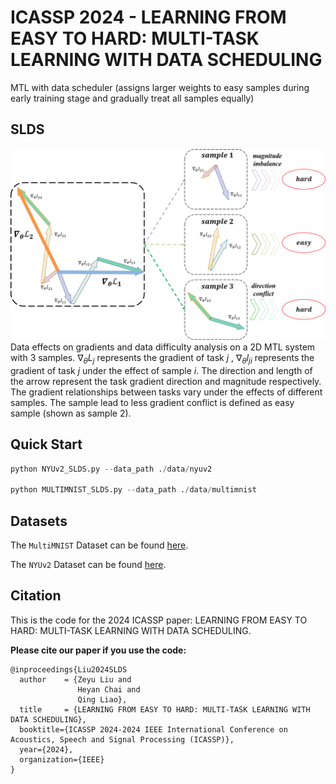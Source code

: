 # ICASSP 2024 - LEARNING FROM EASY TO HARD: MULTI-TASK LEARNING WITH DATA SCHEDULING
MTL with data scheduler (assigns larger weights to easy samples during early training stage and gradually treat all samples equally)
## SLDS
![SLDS Diagram](https://github.com/ZeyuLiu0706/SLDS/blob/main/img/SLDS.png)
Data effects on gradients and data difficulty analysis on a 2D MTL system with 3 samples. $∇_θL_j$ represents the gradient of task $j$ , $∇_θl_{ji}$ represents the gradient of task $j$ under the effect of sample $i$. The direction and length of the arrow represent the task gradient direction and magnitude respectively. The gradient relationships between tasks vary under the effects of different samples. The sample lead to less gradient conflict is defined as easy sample (shown as sample 2).
## Quick Start 
```python
python NYUv2_SLDS.py --data_path ./data/nyuv2

python MULTIMNIST_SLDS.py --data_path ./data/multimnist
```

## Datasets

The `MultiMNIST` Dataset can be found [here](https://github.com/intel-isl/MultiObjectiveOptimization).

The `NYUv2` Dataset can be found [here](https://drive.google.com/file/d/11pWuQXMFBNMIIB4VYMzi9RPE-nMOBU8g/view).


## Citation
This is the code for the 2024 ICASSP paper: LEARNING FROM EASY TO HARD: MULTI-TASK LEARNING WITH DATA SCHEDULING.

**Please cite our paper if you use the code:**
```
@inproceedings{Liu2024SLDS
  author    = {Zeyu Liu and
               Heyan Chai and
               Qing Liao},
  title     = {LEARNING FROM EASY TO HARD: MULTI-TASK LEARNING WITH DATA SCHEDULING},
  booktitle={ICASSP 2024-2024 IEEE International Conference on Acoustics, Speech and Signal Processing (ICASSP)},
  year={2024},
  organization={IEEE}
}
```
